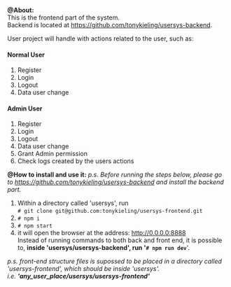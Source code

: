 **@About:**  
 This is the frontend part of the system.  
 Backend is located at https://github.com/tonykieling/usersys-backend.  

 User project will handle with actions related to the user, such as:

#### Normal User  
 1. Register
 2. Login
 3. Logout
 4. Data user change
 
#### Admin User
 1. Register
 2. Login
 3. Logout
 4. Data user change
 5. Grant Admin permission
 6. Check logs created by the users actions

  
 **@How to install and use it:**
 *p.s. Before running the steps below, please go to https://github.com/tonykieling/usersys-backend and install the backend part.*  

 1. Within a directory called 'usersys', run  
 `# git clone git@github.com:tonykieling/usersys-frontend.git`
 2. `# npm i`  
 3. `# npm start`  
 4. it will open the browser at the address: http://0.0.0.0:8888   
 Instead of running commands to both back and front end, it is possible to, **inside 'usersys/usersys-backend', run '`# npm run dev`**'.

 *p.s. front-end structure files is supossed to be placed in a directory called 'usersys-frontend', which should be inside 'usersys'.*  
*i.e. **'any_user_place/usersys/usersys-frontend'***

   
